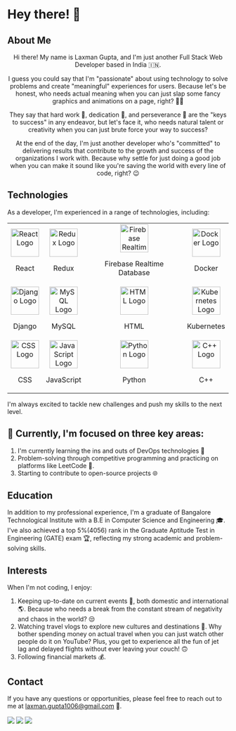 # Hey there! 👋

<p align="center">
  <h2>About Me</h2>
</p>

<p align="center">
  Hi there! My name is Laxman Gupta, and I'm just another Full Stack Web Developer based in India 🇮🇳. 
</p>

<p align="center">
  I guess you could say that I'm "passionate" about using technology to solve problems and create "meaningful" experiences for users. Because let's be honest, who needs actual meaning when you can just slap some fancy graphics and animations on a page, right? 💁‍♂️
</p>

<p align="center">
  They say that hard work 💪, dedication 🙌, and perseverance 🚀 are the "keys to success" in any endeavor, but let's face it, who needs natural talent or creativity when you can just brute force your way to success? 
</p>

<p align="center">
  At the end of the day, I'm just another developer who's "committed" to delivering results that contribute to the growth and success of the organizations I work with. Because why settle for just doing a good job when you can make it sound like you're saving the world with every line of code, right? 😉
</p>

## Technologies

As a developer, I'm experienced in a range of technologies, including:
<div align="center">
  <table style="width:100%;" border="0px">
    <tr>
      <td align="center">
        <img src="https://img.icons8.com/nolan/64/react-native.png" alt="React Logo" width="64" height="64" />
        <p>React</p>
      </td>
      <td align="center">
        <img src="https://img.icons8.com/color/64/000000/redux.png" alt="Redux Logo" width="64" height="64" />
        <p>Redux</p>
      </td>
      <td align="center">
        <img src="https://img.icons8.com/color/64/000000/firebase.png" alt="Firebase Realtime Database Logo" width="64" height="64" />
        <p>Firebase Realtime Database</p>
      </td>
      <td align="center">
        <img src="https://img.icons8.com/color/64/000000/docker.png" alt="Docker Logo" width="64" height="64" />
        <p>Docker</p>
      </td>
    </tr>
    <tr>
      <td align="center">
        <img src="https://img.icons8.com/color/64/000000/django.png" alt="Django Logo" width="64" height="64" />
        <p>Django</p>
      </td>
      <td align="center">
        <img src="https://img.icons8.com/color/64/000000/mysql-logo.png" alt="MySQL Logo" width="64" height="64" />
        <p>MySQL</p>
      </td>
      <td align="center">
        <img src="https://img.icons8.com/color/64/000000/html-5.png" alt="HTML Logo" width="64" height="64" />
        <p>HTML</p>
      </td>
      <td align="center">
        <img src="https://img.icons8.com/color/64/000000/kubernetes.png" alt="Kubernetes Logo" width="64" height="64" />
        <p>Kubernetes</p>
      </td>
    </tr>
    <tr>
      <td align="center">
        <img src="https://img.icons8.com/color/64/000000/css3.png" alt="CSS Logo" width="64" height="64" />
        <p>CSS</p>
      </td>
      <td align="center">
        <img src="https://img.icons8.com/color/64/000000/javascript.png" alt="JavaScript Logo" width="64" height="64" />
        <p>JavaScript</p>
      </td>
      <td align="center">
        <img src="https://img.icons8.com/color/64/000000/python.png" alt="Python Logo" width="64" height="64" />
        <p>Python</p>
      </td>
      <td align="center">
        <img src="https://img.icons8.com/color/64/000000/c-plus-plus-logo.png" alt="C++ Logo" width="64" height="64" />
        <p>C++</p>
      </td>
    </tr>
  </table>
</div>



I'm always excited to tackle new challenges and push my skills to the next level.

## 🌱 Currently, I'm focused on three key areas:
1.  I'm currently learning the ins and outs of DevOps technologies 🤖
2. Problem-solving through competitive programming and practicing on platforms like LeetCode 🤔.
3. Starting to contribute to open-source projects 🌐

## Education

In addition to my professional experience, I'm a graduate of Bangalore Technological Institute with a B.E in Computer Science and Engineering 🎓. I've also achieved a top 5%(4056) rank in the Graduate Aptitude Test in Engineering (GATE) exam 🏆, reflecting my strong academic and problem-solving skills.

## Interests

When I'm not coding, I enjoy:

1. Keeping up-to-date on current events 📰, both domestic and international 🌎. Because who needs a break from the constant stream of negativity and chaos in the world? 😒
2. Watching travel vlogs to explore new cultures and destinations 🌴. Why bother spending money on actual travel when you can just watch other people do it on YouTube? Plus, you get to experience all the fun of jet lag and delayed flights without ever leaving your couch! 🙃
3. Following financial markets 💰.

## Contact

If you have any questions or opportunities, please feel free to reach out to me at laxman.gupta1006@gmail.com 📩. 


<img src="https://github-readme-stats.vercel.app/api?username=laxman-gupta1006&show_icons=true" align="center"/>
<img src="https://github-readme-stats.vercel.app/api/top-langs?username=laxman-gupta1006". align="center"/>
<img src="https://github-readme-streak-stats.herokuapp.com/?user=laxman-gupta1006" align="center" />
